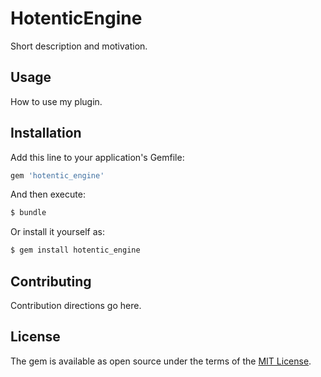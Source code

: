 # HotenticEngine
Short description and motivation.

## Usage
How to use my plugin.

## Installation
Add this line to your application's Gemfile:

```ruby
gem 'hotentic_engine'
```

And then execute:
```bash
$ bundle
```

Or install it yourself as:
```bash
$ gem install hotentic_engine
```

## Contributing
Contribution directions go here.

## License
The gem is available as open source under the terms of the [MIT License](http://opensource.org/licenses/MIT).

